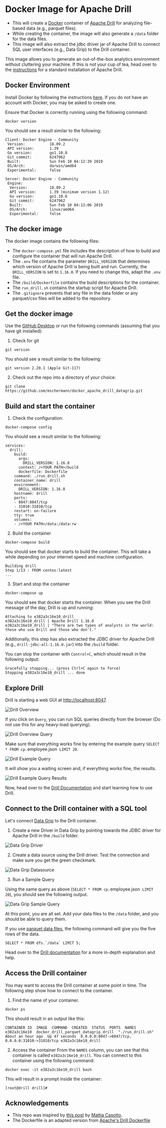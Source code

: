 # Docker Image for Apache Drill

* This will create a [Docker](https://www.docker.com) container of [Apache Drill](https://drill.apache.org) for analyzing file-based data (e.g., parquet files). 
* While creating the container, the image will also generate a `/data` folder for the data files. 
* This image will also extract the jdbc driver jar of Apache Drill to connect SQL user interfaces (e.g., Data Grip) to the Drill container.

This image allows you to generate an out-of-the-box analytics environment without cluttering your machine. If this is not your cup of tea, head over to the [instructions](https://drill.apache.org/docs/install-drill/) for a standard installation of Apache Drill.

## Docker Environment

Install Docker by following the instructions [here](https://www.docker.com/products/docker-desktop). If you do not have an account with Docker, you may be asked to create one. 

Ensure that Docker is correctly running using the following command:
```
docker version
```
You should see a result similar to the following:
```
Client: Docker Engine - Community
 Version:           18.09.2
 API version:       1.39
 Go version:        go1.10.8
 Git commit:        6247962
 Built:             Sun Feb 10 04:12:39 2019
 OS/Arch:           darwin/amd64
 Experimental:      false

Server: Docker Engine - Community
 Engine:
  Version:          18.09.2
  API version:      1.39 (minimum version 1.12)
  Go version:       go1.10.6
  Git commit:       6247962
  Built:            Sun Feb 10 04:13:06 2019
  OS/Arch:          linux/amd64
  Experimental:     false
```

## The docker image

The docker image contains the following files:

* The `docker-compose.yml` file includes the description of how to build and configure the container that will run Apache Drill.
* The `.env` file contains the parameter `DRILL_VERSION` that determines which version of Apache Drill is being built and run. Currently, the `DRILL_VERSION` is set to `1.16.0`. If you need to change this, adapt the `.env` file.
* The `/build/Dockerfile` contains the build descriptions for the container.
* The `run_drill.sh` contains the startup script for Apache Drill. 
* The `.gitignore` prevents that any file in the data folder or any parquet/csv files will be added to the repository.

## Get the docker image

Use the [GitHub Desktop](https://desktop.github.com) or run the following commands (assuming that you have git installed):

1. Check for git
```
git version
```
You should see a result similar to the following:
```
git version 2.20.1 (Apple Git-117)
```

2. Check out the repo into a directory of your choice:
```
git clone https://github.com/mschermann/docker_apache_drill_datagrip.git
```

## Build and start the container

1. Check the configuration:
```
docker-compose config
```
You should see a result similar to the following:
```
services:
  drill:
    build:
      args:
        DRILL_VERSION: 1.16.0
      context: /<YOUR PATH>/build
      dockerfile: Dockerfile
    command: ./run_drill.sh
    container_name: drill
    environment:
      DRILL_VERSION: 1.16.0
    hostname: drill
    ports:
    - 8047:8047/tcp
    - 31010:31010/tcp
    restart: on-failure
    tty: true
    volumes:
    - /<YOUR PATH>/data:/data:rw
```

2. Build the container
```
docker-compose build
```

You should see that docker starts to build the container. This will take a while depending on your internet speed and machine configuration.
```
Building drill
Step 1/13 : FROM centos:latest
...
```

3. Start and stop the container
```
docker-compose up
```
You should see that docker starts the container. When you see the Drill message of the day, Drill is up and running:
```
Attaching to e382a3c16e10_drill
e382a3c16e10_drill | Apache Drill 1.16.0
e382a3c16e10_drill | "There are two types of analysts in the world: those who use Drill and those who don't."
```

Additionally, this step has also extracted the JDBC driver for Apache Drill (e.g., `drill-jdbc-all-1.16.0.jar`) into the `/build` folder.

You can stop the container with `Control+C`, which should result in the following output:
```
Gracefully stopping... (press Ctrl+C again to force)
Stopping e382a3c16e10_drill ... done
```

## Explore Drill

Drill is starting a web GUI at [http://localhost:8047](http://localhost:8047).

![Drill Overview](https://github.com/mschermann/docker_apache_drill_datagrip/blob/master/assets/drill_overview.png)

If you click on `Query`, you can run SQL queries directly from the browser (Do not use this for any heavy-load querying). 

![Drill Overview Query](https://github.com/mschermann/docker_apache_drill_datagrip/blob/master/assets/drill_overview_query.png)

Make sure that everything works fine by entering the example query `SELECT * FROM cp.`employee.json` LIMIT 20`.

![Drill Example Query](https://github.com/mschermann/docker_apache_drill_datagrip/blob/master/assets/drill_query_example.png)

It will show you a waiting screen and, if everything works fine, the results.

![Drill Example Query Results](https://github.com/mschermann/docker_apache_drill_datagrip/blob/master/assets/drill_query_example_results.png)

Now, head over to the [Drill Documentation](https://drill.apache.org/docs/query-data/) and start learning how to use Drill.

## Connect to the Drill container with a SQL tool
Let's connect [Data Grip](http://www.jetbrains.com/datagrip) to the Drill container.

1. Create a new Driver in Data Grip by pointing towards the JDBC driver for Apache Drill in the `/build` folder.

![Data Grip Driver](https://github.com/mschermann/docker_apache_drill_datagrip/blob/master/assets/data_grip_drill_driver.png)

2. Create a data source using the Drill driver. Test the connection and make sure you get the green checkmark.

![Data Grip Datasource](https://github.com/mschermann/docker_apache_drill_datagrip/blob/master/assets/data_grip_drill_connection.png)

3. Run a Sample Query

Using the same query as above (`SELECT * FROM cp.`employee.json` LIMIT 20`), you should see the following output.

![Data Grip Sample Query](https://github.com/mschermann/docker_apache_drill_datagrip/blob/master/assets/data_grip_sample_query.png)

At this point, you are all set. Add your data files to the `/data` folder, and you should be able to query them.

If you use [parquet data files](https://drill.apache.org/docs/querying-parquet-files/), the following command will give you the five rows of the data.
```
SELECT * FROM dfs.`/data` LIMIT 5;
```

Head over to the [Drill documentation](https://drill.apache.org/docs/query-data-introduction/) for a more in-depth explanation and help.

## Access the Drill container

You may want to access the Drill container at some point in time. The following step show how to connect to the container.

1. Find the name of your container.
```
docker ps
```
This should result in an output like this:
```
CONTAINER ID  IMAGE  COMMAND  CREATED  STATUS  PORTS  NAMES
e382a3c16e10  docker_drill_parquet_datagrip_drill  "./run_drill.sh"  About an hour ago  Up 47 seconds  0.0.0.0:8047->8047/tcp, 0.0.0.0:31010->31010/tcp e382a3c16e10_drill
```

2. Access the container
From the `NAMES` column, you can see that this container is called `e382a3c16e10_drill`. You can connect to this container using the following command:
```
docker exec -it e382a3c16e10_drill bash
```
This will result in a prompt inside the container:
```
[root@drill drill]#
```

## Acknowledgements
* This repo was inspired by [this post](https://medium.com/@mattia.casotto90/connect-datagrip-with-apache-drill-running-on-a-container-1368e3173f5c) by [Mattia Casotto](https://github.com/casotto).
* The Dockerfile is an adapted version from [Apache's Drill Dockerfile](https://github.com/apache/drill/blob/master/distribution/Dockerfile)






